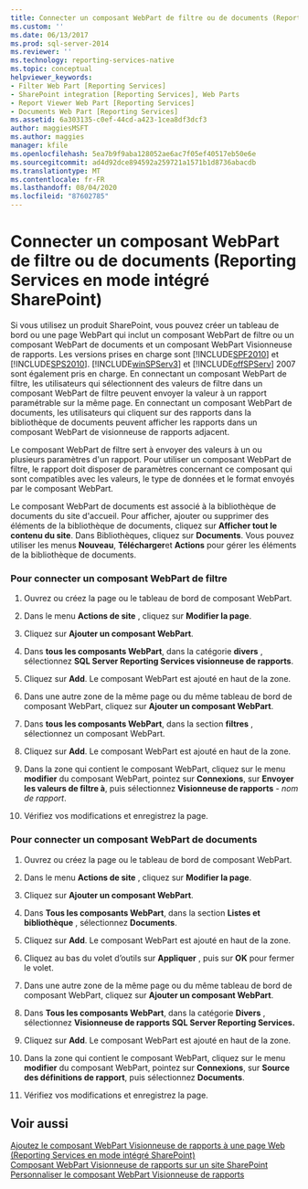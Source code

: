 ```yaml
---
title: Connecter un composant WebPart de filtre ou de documents (Reporting Services en mode intégré SharePoint) | Microsoft Docs
ms.custom: ''
ms.date: 06/13/2017
ms.prod: sql-server-2014
ms.reviewer: ''
ms.technology: reporting-services-native
ms.topic: conceptual
helpviewer_keywords:
- Filter Web Part [Reporting Services]
- SharePoint integration [Reporting Services], Web Parts
- Report Viewer Web Part [Reporting Services]
- Documents Web Part [Reporting Services]
ms.assetid: 6a303135-c0ef-44cd-a423-1cea8df3dcf3
author: maggiesMSFT
ms.author: maggies
manager: kfile
ms.openlocfilehash: 5ea7b9f9aba128052ae6ac7f05ef40517eb50e6e
ms.sourcegitcommit: ad4d92dce894592a259721a1571b1d8736abacdb
ms.translationtype: MT
ms.contentlocale: fr-FR
ms.lasthandoff: 08/04/2020
ms.locfileid: "87602785"
---
```

# <a name="connect-filter-or-documents-web-part-reporting-services-in-sharepoint-integrated-mode"></a>Connecter un composant WebPart de filtre ou de documents (Reporting Services en mode intégré SharePoint)
  Si vous utilisez un produit SharePoint, vous pouvez créer un tableau de bord ou une page WebPart qui inclut un composant WebPart de filtre ou un composant WebPart de documents et un composant WebPart Visionneuse de rapports. Les versions prises en charge sont [!INCLUDE[SPF2010](../includes/spf2010-md.md)] et [!INCLUDE[SPS2010](../includes/sps2010-md.md)]. [!INCLUDE[winSPServ3](../includes/winspserv3-md.md)] et [!INCLUDE[offSPServ](../includes/offspserv-md.md)] 2007 sont également pris en charge. En connectant un composant WebPart de filtre, les utilisateurs qui sélectionnent des valeurs de filtre dans un composant WebPart de filtre peuvent envoyer la valeur à un rapport paramétrable sur la même page. En connectant un composant WebPart de documents, les utilisateurs qui cliquent sur des rapports dans la bibliothèque de documents peuvent afficher les rapports dans un composant WebPart de visionneuse de rapports adjacent.  
  
 Le composant WebPart de filtre sert à envoyer des valeurs à un ou plusieurs paramètres d'un rapport. Pour utiliser un composant WebPart de filtre, le rapport doit disposer de paramètres concernant ce composant qui sont compatibles avec les valeurs, le type de données et le format envoyés par le composant WebPart.  
  
 Le composant WebPart de documents est associé à la bibliothèque de documents du site d'accueil. Pour afficher, ajouter ou supprimer des éléments de la bibliothèque de documents, cliquez sur **Afficher tout le contenu du site**. Dans Bibliothèques, cliquez sur **Documents**. Vous pouvez utiliser les menus **Nouveau**, **Télécharger**et **Actions** pour gérer les éléments de la bibliothèque de documents.  
  
### <a name="to-connect-a-filter-web-part"></a>Pour connecter un composant WebPart de filtre  
  
1.  Ouvrez ou créez la page ou le tableau de bord de composant WebPart.  
  
2.  Dans le menu **Actions de site** , cliquez sur **Modifier la page**.  
  
3.  Cliquez sur **Ajouter un composant WebPart**.  
  
4.  Dans **tous les composants WebPart**, dans la catégorie **divers** , sélectionnez **SQL Server Reporting Services visionneuse de rapports**.  
  
5.  Cliquez sur **Add**. Le composant WebPart est ajouté en haut de la zone.  
  
6.  Dans une autre zone de la même page ou du même tableau de bord de composant WebPart, cliquez sur **Ajouter un composant WebPart**.  
  
7.  Dans **tous les composants WebPart**, dans la section **filtres** , sélectionnez un composant WebPart.  
  
8.  Cliquez sur **Add**. Le composant WebPart est ajouté en haut de la zone.  
  
9. Dans la zone qui contient le composant WebPart, cliquez sur le menu **modifier** du composant WebPart, pointez sur **Connexions**, sur **Envoyer les valeurs de filtre à**, puis sélectionnez **Visionneuse de rapports** - *nom de rapport*.  
  
10. Vérifiez vos modifications et enregistrez la page.  
  
### <a name="to-connect-a-documents-web-part"></a>Pour connecter un composant WebPart de documents  
  
1.  Ouvrez ou créez la page ou le tableau de bord de composant WebPart.  
  
2.  Dans le menu **Actions de site** , cliquez sur **Modifier la page**.  
  
3.  Cliquez sur **Ajouter un composant WebPart**.  
  
4.  Dans **Tous les composants WebPart**, dans la section **Listes et bibliothèque** , sélectionnez **Documents**.  
  
5.  Cliquez sur **Add**. Le composant WebPart est ajouté en haut de la zone.  
  
6.  Cliquez au bas du volet d’outils sur **Appliquer** , puis sur **OK** pour fermer le volet.  
  
7.  Dans une autre zone de la même page ou du même tableau de bord de composant WebPart, cliquez sur **Ajouter un composant WebPart**.  
  
8.  Dans **Tous les composants WebPart**, dans la catégorie **Divers** , sélectionnez **Visionneuse de rapports SQL Server Reporting Services.**  
  
9. Cliquez sur **Add**. Le composant WebPart est ajouté en haut de la zone.  
  
10. Dans la zone qui contient le composant WebPart, cliquez sur le menu **modifier** du composant WebPart, pointez sur **Connexions**, sur **Source des définitions de rapport**, puis sélectionnez **Documents**.  
  
11. Vérifiez vos modifications et enregistrez la page.  
  
## <a name="see-also"></a>Voir aussi  
 [Ajoutez le composant WebPart Visionneuse de rapports à une page Web &#40;Reporting Services en mode intégré SharePoint&#41;](report-server-sharepoint/add-reporting-services-content-types-to-a-sharepoint-library.md)   
 [Composant WebPart Visionneuse de rapports sur un site SharePoint](../../2014/reporting-services/report-viewer-web-part-on-a-sharepoint-site.md)   
 [Personnaliser le composant WebPart Visionneuse de rapports](../../2014/reporting-services/customize-the-report-viewer-web-part.md)  
  
  
